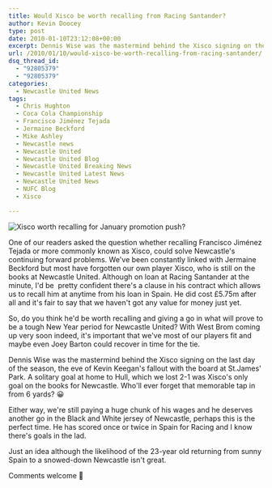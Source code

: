 ```yaml
---
title: Would Xisco be worth recalling from Racing Santander?
author: Kevin Doocey
type: post
date: 2010-01-10T23:12:08+00:00
excerpt: Dennis Wise was the mastermind behind the Xisco signing on the last..
url: /2010/01/10/would-xisco-be-worth-recalling-from-racing-santander/
dsq_thread_id:
  - "92805379"
  - "92805379"
categories:
  - Newcastle United News
tags:
  - Chris Hughton
  - Coca Cola Championship
  - Francisco Jiménez Tejada
  - Jermaine Beckford
  - Mike Ashley
  - Newcastle news
  - Newcastle United
  - Newcastle United Blog
  - Newcastle United Breaking News
  - Newcastle United Latest News
  - Newcastle United News
  - NUFC Blog
  - Xisco

---
```

![Xisco worth recalling for January promotion push?](http://i.telegraph.co.uk/telegraph/multimedia/archive/00979/xisco_979491c.jpg)

One of our readers asked the question whether recalling Francisco Jiménez Tejada or more commonly known as Xisco, could solve Newcastle's continuing forward problems. We've been constantly linked with Jermaine Beckford but most have forgotten our own player Xisco, who is still on the books at Newcastle United. Although on loan at Racing Santander at the minute, I'd be  pretty confident there's a clause in his contract which allows us to recall him at anytime from his loan in Spain. He did cost £5.75m after all and it's fair to say that we haven't got any value for money just yet.

So, do you think he'd be worth recalling and giving a go in what will prove to be a tough New Year period for Newcastle United? With West Brom coming up very soon indeed, it's important that we've most of our players fit and maybe even Joey Barton could recover in time for the tie.

Dennis Wise was the mastermind behind the Xisco signing on the last day of the season, the eve of Kevin Keegan's fallout with the board at St.James' Park. A solitary goal at home to Hull, which we lost 2-1 was Xisco's only goal on the books for Newcastle. Who'll ever forget that memorable tap in from 6 yards? 😀

Either way, we're still paying a huge chunk of his wages and he deserves another go in the Black and White jersey of Newcastle, perhaps this is the perfect time. He has scored once or twice in Spain for Racing and I know there's goals in the lad.

Just an idea although the likelihood of the 23-year old returning from sunny Spain to a snowed-down Newcastle isn't great.

Comments welcome 🙂
